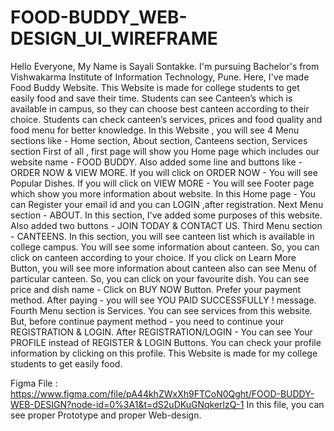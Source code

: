 # FOOD-BUDDY_WEB-DESIGN_UI_WIREFRAME
Hello Everyone, My Name is Sayali Sontakke. I'm pursuing Bachelor's from Vishwakarma Institute of Information Technology, Pune. Here, I've made Food Buddy Website.
This Website is made for college students to get easily food and save their time. Students can see Canteen’s which is available in campus, so they can choose best canteen according to their choice. Students can check canteen’s services, prices and food quality and food menu for better knowledge.
In this Website , you will see 4 Menu sections like - Home section, About section, Canteens section, Services section
First of all , first page will show you Home page which includes our website name - FOOD BUDDY. Also added some line and buttons like - ORDER NOW & VIEW MORE.
If you will click on ORDER NOW - You will see Popular Dishes.
If you will click on VIEW MORE - You will see Footer page which show you more information about website.
In this Home page - You can Register your email id and you can LOGIN ,after registration.
Next Menu section - ABOUT. In this section, I've added some purposes of this website. Also added two buttons - JOIN TODAY & CONTACT US. 
Third Menu section - CANTEENS. In this section, you will see canteen list which is available in college campus. You will see some information about canteen. So, you can click on canteen according to your choice.
If you click on Learn More Button, you will see more information about canteen also can see Menu of particular canteen. So, you can click on your favourite dish. You can see price and dish name - Click on BUY NOW Button. Prefer your payment method. After paying - you will see YOU PAID SUCCESSFULLY ! message.
Fourth Menu section is Services. You can see services from this website.
But, before continue payment method - you need to continue your REGISTRATION & LOGIN. 
After REGISTRATION/LOGIN - You can see Your PROFILE instead of REGISTER & LOGIN Buttons.
You can check your profile information by clicking on this profile.
This Website is made for my college students to get easily food.

Figma File : https://www.figma.com/file/pA44khZWxXh9FTCoN0Qght/FOOD-BUDDY-WEB-DESIGN?node-id=0%3A1&t=dS2uDKuGNqkerlzQ-1
In this file, you can see proper Prototype and proper Web-design.
